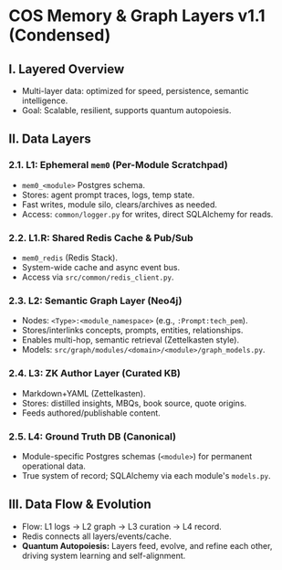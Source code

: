 # COS Memory & Graph Layers v1.1 (Condensed)

## I. Layered Overview
- Multi-layer data: optimized for speed, persistence, semantic intelligence.
- Goal: Scalable, resilient, supports quantum autopoiesis.

## II. Data Layers

### 2.1. L1: Ephemeral `mem0` (Per-Module Scratchpad)
- `mem0_<module>` Postgres schema.
- Stores: agent prompt traces, logs, temp state.
- Fast writes, module silo, clears/archives as needed.
- Access: `common/logger.py` for writes, direct SQLAlchemy for reads.

### 2.2. L1.R: Shared Redis Cache & Pub/Sub
- `mem0_redis` (Redis Stack).
- System-wide cache and async event bus.
- Access via `src/common/redis_client.py`.

### 2.3. L2: Semantic Graph Layer (Neo4j)
- Nodes: `<Type>:<module_namespace>` (e.g., `:Prompt:tech_pem`).
- Stores/interlinks concepts, prompts, entities, relationships.
- Enables multi-hop, semantic retrieval (Zettelkasten style).
- Models: `src/graph/modules/<domain>/<module>/graph_models.py`.

### 2.4. L3: ZK Author Layer (Curated KB)
- Markdown+YAML (Zettelkasten).
- Stores: distilled insights, MBQs, book source, quote origins.
- Feeds authored/publishable content.

### 2.5. L4: Ground Truth DB (Canonical)
- Module-specific Postgres schemas (`<module>`) for permanent operational data.
- True system of record; SQLAlchemy via each module's `models.py`.

## III. Data Flow & Evolution
- Flow: L1 logs → L2 graph → L3 curation → L4 record.
- Redis connects all layers/events/cache.
- **Quantum Autopoiesis:** Layers feed, evolve, and refine each other, driving system learning and self-alignment.
